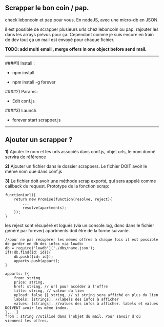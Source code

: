 ## Scrapper le bon coin / pap.

check leboncoin et pap pour vous.
En nodeJS, avec une micro-db en JSON.

il est possible de scrapper plusieurs urls chez leboncoin ou pap, rajouter les dans les arrays prévus pour ça. 
Cependant comme je suis encore en train de dev tout ça un mail est envoyé pour chaque fichier.

**TODO: add multi email , merge offers in one object before send mail.**

-------

####1) Install :

* npm install

* npm install -g forever

####2) Params:

* Edit conf.js

####3) Launch:

* forever start scrapper.js

-----

## Ajouter un scrapper ? 

**1)** Ajouter le nom et les urls associés dans conf.js, objet urls, le nom donné servira de référence

**2)** Ajouter un fichier dans le dossier scrappers. Le fichier DOIT avoir le même nom que dans conf.js

**3)** Le fichier doit avoir une méthode scrap exporté, qui sera appelé comme callback de request. 
Prototype de la fonction scrap: 
```
function(url){
	return new Promise(function(resolve, reject){
		...
		resolve(apartments);
	});
}
```
les reject sont récupéré et logués (via un console.log, donc dans le fichier généré par forever)
apartments doit être de la forme suivante.
```
//pour ne pas récupérer les mêmes offres à chaque fois il est possible de garder en db des infos via lowdb:
db = require('lowdb')('./dbs/name.json');
if(!db.find{id: id}){
	db.push({id; id});
	apparts.push(appart);
}

apparts: [{
	from: string
	price: string,
	href: string, // url pour accéder à l'offre 
	title: string, // valeur du lien
	upload: false || string, // si string sera affiché en plus du lien
	labels: [strings], //labels des infos à afficher
	values: [strings], //values des infos à afficher. labels et values DOIVENT avoir les même index. 
},...]
from : string //utilisé dans l'objet du mail. Pour savoir d'où viennent les offres.
```
